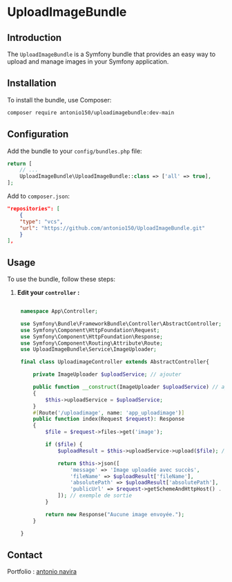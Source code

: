 # UploadImageBundle

## Introduction

The `UploadImageBundle` is a Symfony bundle that provides an easy way to upload and manage images in your Symfony application.

## Installation

To install the bundle, use Composer:

```bash
composer require antonio150/uploadimagebundle:dev-main
```

## Configuration

Add the bundle to your `config/bundles.php` file:

```php
return [
    // ...
    UploadImageBundle\UploadImageBundle::class => ['all' => true],
];
```

Add to `composer.json`:

```json
"repositories": [
    {
    "type": "vcs",
    "url": "https://github.com/antonio150/UploadImageBundle.git"
    }
],
```

## Usage

To use the bundle, follow these steps:

1. **Edit your `controller` :**
   ```php

    namespace App\Controller;

    use Symfony\Bundle\FrameworkBundle\Controller\AbstractController;
    use Symfony\Component\HttpFoundation\Request;
    use Symfony\Component\HttpFoundation\Response;
    use Symfony\Component\Routing\Attribute\Route;
    use UploadImageBundle\Service\ImageUploader;

    final class UploadimageController extends AbstractController{

        private ImageUploader $uploadService; // ajouter

        public function __construct(ImageUploader $uploadService) // ajouter
        {
            $this->uploadService = $uploadService;
        }
        #[Route('/uploadimage', name: 'app_uploadimage')]
        public function index(Request $request): Response
        {
            $file = $request->files->get('image');

            if ($file) {
                $uploadResult = $this->uploadService->upload($file); // La façon de l'utiliser

                return $this->json([
                    'message' => 'Image uploadée avec succès',
                    'fileName' => $uploadResult['fileName'],
                    'absolutePath' => $uploadResult['absolutePath'],
                    'publicUrl' => $request->getSchemeAndHttpHost() . $uploadResult['publicPath'],
                ]); // exemple de sortie
            }

            return new Response("Aucune image envoyée.");
        }

    }

    ```

## Contact

Portfolio : [antonio navira](https://portfolio-navira.vercel.app/)

